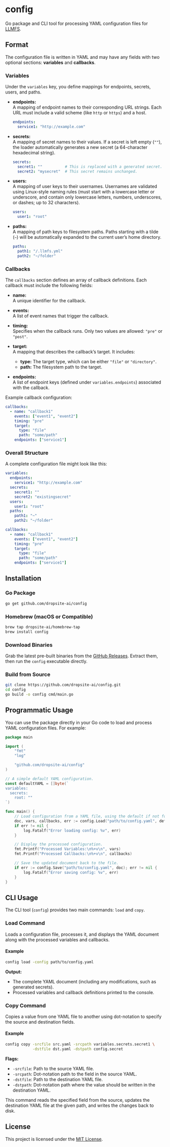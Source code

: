 # config

Go package and CLI tool for processing YAML configuration files for [LLMFS](https://github.com/dropsite-ai/llmfs).

## Format

The configuration file is written in YAML and may have any fields with two optional sections: **variables** and **callbacks**.

### Variables

Under the `variables` key, you define mappings for endpoints, secrets, users, and paths.

- **endpoints:**  
  A mapping of endpoint names to their corresponding URL strings. Each URL must include a valid scheme (like `http` or `https`) and a host.

  ```yaml
  endpoints:
    service1: "http://example.com"
  ```

- **secrets:**  
  A mapping of secret names to their values. If a secret is left empty (`""`), the loader automatically generates a new secret (a 64-character hexadecimal string).  
 
  ```yaml
  secrets:
    secret1: ""          # This is replaced with a generated secret.
    secret2: "mysecret"  # This secret remains unchanged.
  ```

- **users:**  
  A mapping of user keys to their usernames. Usernames are validated using Linux-style naming rules (must start with a lowercase letter or underscore, and contain only lowercase letters, numbers, underscores, or dashes; up to 32 characters).

  ```yaml
  users:
    user1: "root"
  ```

- **paths:**  
  A mapping of path keys to filesystem paths. Paths starting with a tilde (`~`) will be automatically expanded to the current user’s home directory.

  ```yaml
  paths:
    path1: "/.llmfs.yml"
    path2: "~/folder"
  ```

### Callbacks

The `callbacks` section defines an array of callback definitions. Each callback must include the following fields:

- **name:**  
  A unique identifier for the callback.

- **events:**  
  A list of event names that trigger the callback.

- **timing:**  
  Specifies when the callback runs. Only two values are allowed: `"pre"` or `"post"`.

- **target:**  
  A mapping that describes the callback’s target. It includes:
  
  - **type:** The target type, which can be either `"file"` or `"directory"`.
  - **path:** The filesystem path to the target.

- **endpoints:**  
  A list of endpoint keys (defined under `variables.endpoints`) associated with the callback.

Example callback configuration:

```yaml
callbacks:
  - name: "callback1"
    events: ["event1", "event2"]
    timing: "pre"
    target:
      type: "file"
      path: "some/path"
    endpoints: ["service1"]
```

### Overall Structure

A complete configuration file might look like this:

```yaml
variables:
  endpoints:
    service1: "http://example.com"
  secrets:
    secret1: ""
    secret2: "existingsecret"
  users:
    user1: "root"
  paths:
    path1: "~"
    path2: "~/folder"

callbacks:
  - name: "callback1"
    events: ["event1", "event2"]
    timing: "pre"
    target:
      type: "file"
      path: "some/path"
    endpoints: ["service1"]
```

## Installation

### Go Package

```bash
go get github.com/dropsite-ai/config
```

### Homebrew (macOS or Compatible)

```bash
brew tap dropsite-ai/homebrew-tap
brew install config
```

### Download Binaries

Grab the latest pre-built binaries from the [GitHub Releases](https://github.com/dropsite-ai/config/releases). Extract them, then run the `config` executable directly.

### Build from Source

```bash
git clone https://github.com/dropsite-ai/config.git
cd config
go build -o config cmd/main.go
```

## Programmatic Usage

You can use the package directly in your Go code to load and process YAML configuration files. For example:

```go
package main

import (
	"fmt"
	"log"

	"github.com/dropsite-ai/config"
)

// A simple default YAML configuration.
const defaultYAML = []byte(`
variables:
  secrets:
    root: ""
`)

func main() {
	// Load configuration from a YAML file, using the default if not found.
	doc, vars, callbacks, err := config.Load("path/to/config.yaml", defaultYAML)
	if err != nil {
		log.Fatalf("Error loading config: %v", err)
	}

	// Display the processed configuration.
	fmt.Printf("Processed Variables:\n%+v\n", vars)
	fmt.Printf("Processed Callbacks:\n%+v\n", callbacks)

	// Save the updated document back to the file.
	if err := config.Save("path/to/config.yaml", doc); err != nil {
		log.Fatalf("Error saving config: %v", err)
	}
}
```

## CLI Usage

The CLI tool (`config`) provides two main commands: `load` and `copy`.

### Load Command

Loads a configuration file, processes it, and displays the YAML document along with the processed variables and callbacks.

#### Example

```bash
config load -config path/to/config.yaml
```

**Output:**  
- The complete YAML document (including any modifications, such as generated secrets).  
- Processed variables and callback definitions printed to the console.

### Copy Command

Copies a value from one YAML file to another using dot-notation to specify the source and destination fields.

#### Example

```bash
config copy -srcfile src.yaml -srcpath variables.secrets.secret1 \
            -dstfile dst.yaml -dstpath config.secret
```

**Flags:**

- `-srcfile`: Path to the source YAML file.
- `-srcpath`: Dot-notation path to the field in the source YAML.
- `-dstfile`: Path to the destination YAML file.
- `-dstpath`: Dot-notation path where the value should be written in the destination YAML.

This command reads the specified field from the source, updates the destination YAML file at the given path, and writes the changes back to disk.

## License

This project is licensed under the [MIT License](LICENSE).